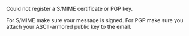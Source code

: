 Could not register a S/MIME certificate or PGP key.

For S/MIME make sure your message is signed.
For PGP make sure you attach your ASCII-armored public key to the email.
